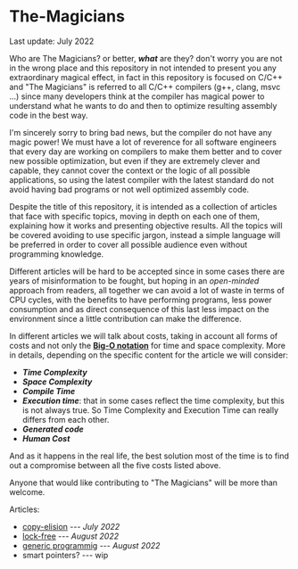 # The-Magicians

Last update: July 2022

Who are The Magicians? or better, ***what*** are they? don't worry you are not in the wrong place and this repository in not intended to present you any extraordinary magical effect, in fact in this repository is focused on C/C++ and "The Magicians" is referred to all C/C++ compilers (g++, clang, msvc ...) since many developers think at the compiler has magical power to understand what he wants to do and then to optimize resulting assembly code in the best way. 

I'm sincerely sorry to bring bad news, but the compiler do not have any magic power! We must have a lot of reverence for all software engineers that every day are working on compilers to make them better and to cover new possible optimization, but even if they are extremely clever and capable, they cannot cover the context or the logic of all possible applications, so using the latest compiler with the latest standard do not avoid having bad programs or not well optimized assembly code.

Despite the title of this repository, it is intended as a collection of articles that face with specific topics, moving in depth on each one of them, explaining how it works and presenting objective results. All the topics will be covered avoiding to use specific jargon, instead a simple language will be preferred in order to cover all possible audience even without programming knowledge.

Different articles will be hard to be accepted since in some cases there are years of misinformation to be fought, but hoping in an *open-minded* approach from readers, all together we can avoid a lot of waste in terms of CPU cycles, with the benefits to have performing programs, less power consumption and as direct consequence of this last less impact on the environment since a little contribution can make the difference. 

In different articles we will talk about costs, taking in account all forms of costs and not only the [**Big-O notation**](https://en.wikipedia.org/wiki/Big_O_notation) for time and space complexity. More in details, depending on the specific content for the article we will consider:
- ***Time Complexity*** 
- ***Space Complexity***
- ***Compile Time***
- ***Execution time***: that in some cases reflect the time complexity, but this is not always true. So Time Complexity and Execution Time can really differs from each other.
- ***Generated code***
- ***Human Cost***

And as it happens in the real life, the best solution most of the time is to find out a compromise between all the five costs listed above.


Anyone that would like contributing to "The Magicians" will be more than welcome. 


Articles:

- [copy-elision](copy-elision/README.md)  --- *July 2022*
- [lock-free](lock-free/arena_allocator/README.md) --- *August 2022*
- [generic programmig](templates/generic-programming/README.md) --- *August 2022*
- smart pointers? --- wip


[comment]: <> (@todo compete complexity section)